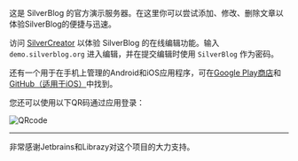 这是 SilverBlog 的官方演示服务器。在这里你可以尝试添加、修改、删除文章以体验SilverBlog的便捷与迅速。

访问 [SilverCreator](https://c.silverblog.org/) 以体验 SilverBlog 的在线编辑功能。输入 `demo.silverblog.org` 进入编辑，并在提交编辑时使用 `SilverBlog` 作为密码。

还有一个用于在手机上管理的Android和iOS应用程序，可在[Google Play商店](https://play.google.com/store/apps/details?id=org.SilverBlog.client)和[GitHub（适用于iOS）](https://github.com/SilverBlogTeam/silverblog_ios)中找到。

您还可以使用以下QR码通过应用登录：

![QRcode](https://cdn.silverblog.org/1546076741.svg)

***

非常感谢Jetbrains和Librazy对这个项目的大力支持。